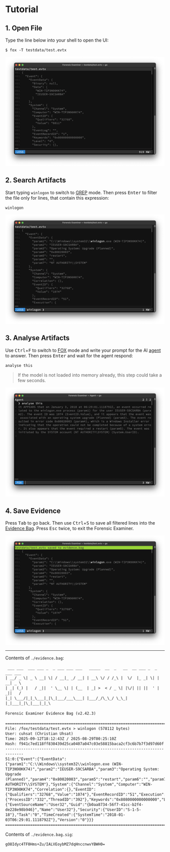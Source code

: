 # Tutorial

## 1. Open File
Type the line below into your shell to open the UI:
```console
$ fox -T testdata/test.evtx
```

![](../../images/ui/tutorial/step1.png)

## 2. Search Artifacts
Start typing `winlogon` to switch to [GREP](../features/ui/mode/grep.md) mode. Then press <kbd>Enter</kbd> to filter the file only for lines, that contain this expression:

```
winlogon
```

![](../../images/ui/tutorial/step2.png)

## 3. Analyse Artifacts
Use <kbd>Ctrl</kbd>+<kbd>F</kbd> to switch to [FOX](../features/ui/mode/fox.md) mode and write your prompt for the AI [agent](../features/ai/agent.md) to answer. Then press <kbd>Enter</kbd> and wait for the agent respond:

```
analyse this
```

> If the model is not loaded into memory already, this step could take a few seconds.

![](../../images/ui/tutorial/step3.png)

## 4. Save Evidence
Press <kbd>Tab</kbd> to go back. Then use <kbd>Ctrl</kbd>+<kbd>S</kbd> to save all filtered lines into the [Evidence Bag](../features/evidence.md#evidence-bag). Press <kbd>Esc</kbd> twice, to exit the Forensic Examiner.

![](../../images/ui/tutorial/step4.png)

---

Contents of `./evidence.bag`:
```
 ___ ___  ___ ___ _  _ ___ ___ ___   _____  __  _   __  __ ___ _  _ ___ ___
| __/ _ \| _ \ __| \| / __|_ _/ __| | __\ \/ / /_\ |  \/  |_ _| \| | __| _ \
| _| (_) |   / _||  ' \__ \| | (__  | _| >  < / _ \| |\/| || ||  ' | _||   /
|_| \___/|_|_\___|_|\_|___/___\___| |___/_/\_\_/ \_\_|  |_|___|_|\_|___|_|_\

Forensic Examiner Evidence Bag (v2.42.3)

==============================================================================
File: /fox/testdata/test.evtx > winlogon (578112 bytes)
User: cuhsat (Christian Uhsat)
Time: 2025-09-12T18:12:43Z / 2025-08-29T00:25:10Z
Hash: f941c7ed118ff830439d25ca0407a047c03e58815baca2cf3c6b7b7f3d97d60f
------------------------------------------------------------------------------
51:0:{"Event":{"EventData":{"param1":"C:\\Windows\\system32\\winlogon.exe (WIN-TIP3N90KK74)","param2":"IEUSER-S9CSARBA","param3":"Operating System: Upgrade (Planned)","param4":"0x80020003","param5":"restart","param6":"","param7":"NT AUTHORITY\\SYSTEM"},"System":{"Channel":"System","Computer":"WIN-TIP3N90KK74","Correlation":{},"EventID":{"Qualifiers":"32768","Value":"1074"},"EventRecordID":"51","Execution":{"ProcessID":"332","ThreadID":"392"},"Keywords":"0x8080000000000000","Level":"4","Opcode":"0","Provider":{"EventSourceName":"User32","Guid":"{b0aa8734-56f7-41cc-b2f4-de228e98b946}","Name":"User32"},"Security":{"UserID":"S-1-5-18"},"Task":"0","TimeCreated":{"SystemTime":"2018-01-03T06:29:01.1118792Z"},"Version":"0"}}}
==============================================================================

```

Contents of `./evidence.bag.sig`:
```
gO8Idyc4TF0Hms+Zu/IALVEoybMZ7dqHnccnwvYBWH0=
```
